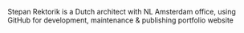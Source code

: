 Stepan Rektorik is a Dutch architect with NL Amsterdam office,
using GitHub for development, maintenance & publishing portfolio website  
